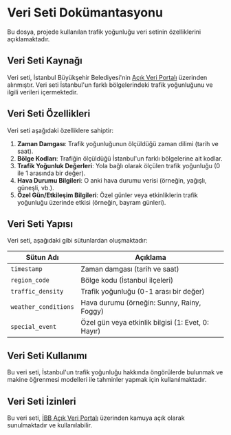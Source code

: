 # Veri Seti Dokümantasyonu

Bu dosya, projede kullanılan trafik yoğunluğu veri setinin özelliklerini açıklamaktadır.

## Veri Seti Kaynağı

Veri seti, İstanbul Büyükşehir Belediyesi'nin [Açık Veri Portalı](https://data.ibb.gov.tr) üzerinden alınmıştır. Veri seti İstanbul'un farklı bölgelerindeki trafik yoğunluğunu ve ilgili verileri içermektedir.

## Veri Seti Özellikleri

Veri seti aşağıdaki özelliklere sahiptir:

1. **Zaman Damgası**: Trafik yoğunluğunun ölçüldüğü zaman dilimi (tarih ve saat).
2. **Bölge Kodları**: Trafiğin ölçüldüğü İstanbul'un farklı bölgelerine ait kodlar.
3. **Trafik Yoğunluk Değerleri**: Yola bağlı olarak ölçülen trafik yoğunluğu (0 ile 1 arasında bir değer).
4. **Hava Durumu Bilgileri**: O anki hava durumu verisi (örneğin, yağışlı, güneşli, vb.).
5. **Özel Gün/Etkileşim Bilgileri**: Özel günler veya etkinliklerin trafik yoğunluğu üzerinde etkisi (örneğin, bayram günleri).

## Veri Seti Yapısı

Veri seti, aşağıdaki gibi sütunlardan oluşmaktadır:

| Sütun Adı              | Açıklama                                      |
|------------------------|-----------------------------------------------|
| `timestamp`            | Zaman damgası (tarih ve saat)                 |
| `region_code`          | Bölge kodu (İstanbul ilçeleri)               |
| `traffic_density`      | Trafik yoğunluğu (0-1 arası bir değer)        |
| `weather_conditions`   | Hava durumu (örneğin: Sunny, Rainy, Foggy)    |
| `special_event`        | Özel gün veya etkinlik bilgisi (1: Evet, 0: Hayır) |

## Veri Seti Kullanımı

Bu veri seti, İstanbul'un trafik yoğunluğu hakkında öngörülerde bulunmak ve makine öğrenmesi modelleri ile tahminler yapmak için kullanılmaktadır.

## Veri Seti İzinleri

Bu veri seti, [İBB Açık Veri Portalı](https://data.ibb.gov.tr) üzerinden kamuya açık olarak sunulmaktadır ve kullanılabilir.
